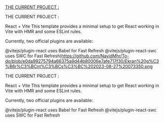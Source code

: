 

[THE CURRENT PROJECT : ](https://github.com/NavidMhr/To-do/blob/e0da99275794a66375a9d44b80006e7afe717f30/Ekran%20g%C3%B6r%C3%BCnt%C3%BCs%C3%BC%202023-08-27%20073350.png)

THE CURRENT PROJECT :

React + Vite
This template provides a minimal setup to get React working in Vite with HMR and some ESLint rules.

Currently, two official plugins are available:

@vitejs/plugin-react uses Babel for Fast Refresh
@vitejs/plugin-react-swc uses SWC for Fast Refresh)https://github.com/NavidMhr/To-do/blob/e0da99275794a66375a9d44b80006e7afe717f30/Ekran%20g%C3%B6r%C3%BCnt%C3%BCs%C3%BC%202023-08-27%20073350.png

THE CURRENT PROJECT :

React + Vite
This template provides a minimal setup to get React working in Vite with HMR and some ESLint rules.

Currently, two official plugins are available:

@vitejs/plugin-react uses Babel for Fast Refresh
@vitejs/plugin-react-swc uses SWC for Fast Refresh
